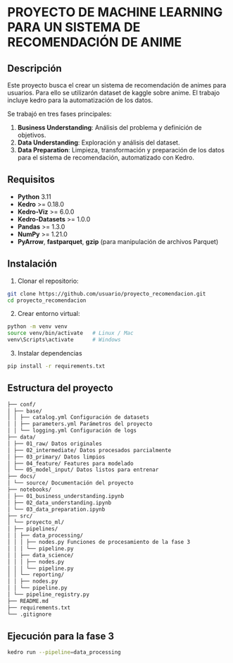 # PROYECTO DE MACHINE LEARNING PARA UN SISTEMA DE RECOMENDACIÓN DE ANIME

## Descripción 

Este proyecto busca el crear un sistema de recomendación de animes para usuarios. Para ello se utilizarón dataset de kaggle sobre anime. El trabajo incluye kedro para la automatización de los datos.

Se trabajó en tres fases principales:
1. **Business Understanding**: Análisis del problema y definición de objetivos.
2. **Data Understanding**: Exploración y análisis del dataset.
3. **Data Preparation**: Limpieza, transformación y preparación de los datos para el sistema de recomendación, automatizado con Kedro.


## Requisitos
- **Python** 3.11
- **Kedro** >= 0.18.0
- **Kedro-Viz** >= 6.0.0
- **Kedro-Datasets** >= 1.0.0
- **Pandas** >= 1.3.0
- **NumPy** >= 1.21.0
- **PyArrow**, **fastparquet**, **gzip** (para manipulación de archivos Parquet)


## Instalación

1. Clonar el repositorio:
```bash
git clone https://github.com/usuario/proyecto_recomendacion.git
cd proyecto_recomendacion
```
2. Crear entorno virtual:
```bash
python -m venv venv
source venv/bin/activate   # Linux / Mac
venv\Scripts\activate      # Windows
```
3. Instalar dependencias
```bash
pip install -r requirements.txt
```

## Estructura del proyecto
```bash
├── conf/
│ ├── base/
│ │ ├── catalog.yml Configuración de datasets
│ │ ├── parameters.yml Parámetros del proyecto
│ │ └── logging.yml Configuración de logs
├── data/
│ ├── 01_raw/ Datos originales
│ ├── 02_intermediate/ Datos procesados parcialmente
│ ├── 03_primary/ Datos limpios
│ ├── 04_feature/ Features para modelado
│ └── 05_model_input/ Datos listos para entrenar
├── docs/
│ └── source/ Documentación del proyecto
├── notebooks/
│ ├── 01_business_understanding.ipynb
│ ├── 02_data_understanding.ipynb
│ └── 03_data_preparation.ipynb
├── src/
│ └── proyecto_ml/
│ ├── pipelines/
│ │ ├── data_processing/
│ │ │ ├── nodes.py Funciones de procesamiento de la fase 3
│ │ │ └── pipeline.py
│ │ ├── data_science/
│ │ │ ├── nodes.py
│ │ │ └── pipeline.py
│ │ └── reporting/
│ │ ├── nodes.py
│ │ └── pipeline.py
│ └── pipeline_registry.py
├── README.md
├── requirements.txt
└── .gitignore
```
## Ejecución para la fase 3

```bash
kedro run --pipeline=data_processing
```





